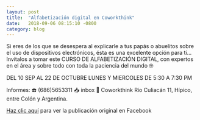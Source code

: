 ```yaml
---
layout: post
title:  "Alfabetización digital en Coworkthink"
date:   2018-09-06 08:15:10 -0800
category: blog
---
```

Si eres de los que se desespera al explicarle a tus papás o abuelitos sobre el uso de dispositivos electrónicos, ésta es una excelente opción para ti... Invítalos a tomar este CURSO DE ALFABETIZACIÓN DIGITAL, con expertos en el área y sobre todo con toda la paciencia del mundo 🤓

DEL 10 SEP AL 22 DE OCTUBRE
LUNES Y MIERCOLES DE 5:30 A 7:30 PM

Informes:
☎️ (686)5653311
📥 inbox
📍 Coworkthink Río Culiacán 11, Hípico, entre Colón y Argentina.

[Haz clic aquí](https://www.facebook.com/coworkthink/photos/a.142333526380883/276613846286183/?type=3&theater) para ver la publicación original en Facebook
